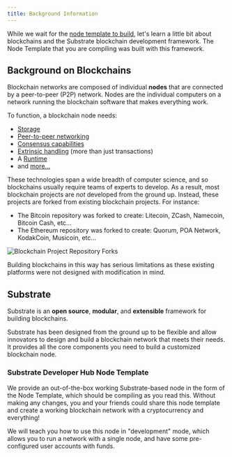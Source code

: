 ```yaml
---
title: Background Information
---
```


While we wait for the [node template to build](setup/#compiling-substrate), let's learn a little 
bit about blockchains and the Substrate blockchain development framework. The Node Template 
that you are compiling was built with this framework.

## Background on Blockchains

Blockchain networks are composed of individual **nodes** that are connected by a peer-to-peer (P2P)
network. Nodes are the individual computers on a network running the blockchain software that makes
everything work.

To function, a blockchain node needs:

- [Storage](../../knowledgebase/advanced/storage)
- [Peer-to-peer networking](https://libp2p.io)
- [Consensus capabilities](../../knowledgebase/advanced/consensus)
- [Extrinsic handling](../../knowledgebase/learn-substrate/extrinsics) (more than just transactions)
- A [Runtime](../../knowledgebase/runtime/index)
- and [more...](../../index)

These technologies span a wide breadth of computer science, and so blockchains usually require teams
of experts to develop. As a result, most blockchain projects are _not_ developed from the ground up.
Instead, these projects are forked from existing blockchain projects. For instance:

- The Bitcoin repository was forked to create: Litecoin, ZCash, Namecoin, Bitcoin Cash, etc...
- The Ethereum repository was forked to create: Quorum, POA Network, KodakCoin, Musicoin, etc...

![Blockchain Project Repository Forks](assets/tutorials/first-chain/forks.png)

Building blockchains in this way has serious limitations as these existing platforms were not
designed with modification in mind.

## Substrate

Substrate is an **open source**, **modular**, and **extensible** framework for building blockchains.

Substrate has been designed from the ground up to be flexible and allow innovators to design and
build a blockchain network that meets their needs. It provides all the core components you need to
build a customized blockchain node.

### Substrate Developer Hub Node Template

We provide an out-of-the-box working Substrate-based node in the form of the Node Template, which
should be compiling as you read this. Without making any changes, you and your friends could share
this node template and create a working blockchain network with a cryptocurrency and everything!

We will teach you how to use this node in "development" mode, which allows you to run a network with
a single node, and have some pre-configured user accounts with funds.
